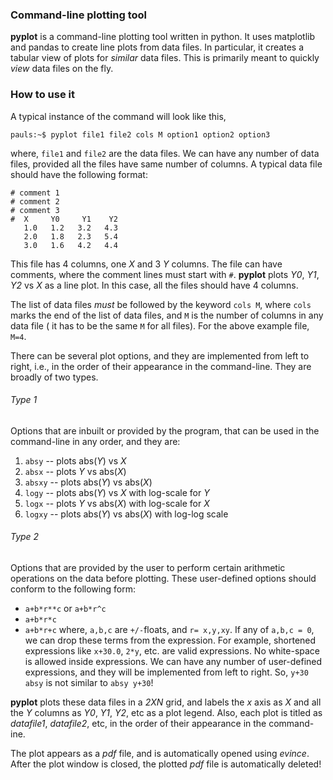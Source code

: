 ### Command-line plotting tool
**pyplot** is a command-line plotting tool written in python. It uses matplotlib and pandas to create line plots from data files. In particular, it creates a tabular view of plots for *similar* data files. This is primarily meant to quickly *view* data files on the fly.

### How to use it
A typical instance of the command will look like this,

```
pauls:~$ pyplot file1 file2 cols M option1 option2 option3
```

where, `file1` and `file2` are the data files. We can have any number of data files, provided all the files have same number of columns. A typical data file should have the following format:

```
# comment 1
# comment 2
# comment 3
#  X     Y0     Y1    Y2
   1.0   1.2   3.2   4.3
   2.0   1.8   2.3   5.4
   3.0   1.6   4.2   4.4
```

This file has 4 columns, one *X* and 3 *Y* columns. The file can have comments, where the comment lines must start with `#`. **pyplot** plots *Y0*, *Y1*, *Y2* vs *X* as a line plot. In this case, all the files should have 4 columns. 

The list of data files *must* be followed by the keyword `cols M`, where `cols` marks the end of the list of data files, and `M` is the number of columns in any data file ( it has to be the same `M` for all files). For the above example file, `M=4`.

There can be several plot options, and they are implemented from left to right, i.e., in the order of their appearance in the command-line. They are broadly of two types.

###### *Type 1*

Options that are inbuilt or provided by the program, that can be used in the command-line in any order, and they are:

1. `absy`  -- plots abs(*Y*) vs *X*
2. `absx`  -- plots *Y* vs abs(*X*)
3. `absxy` -- plots abs(*Y*) vs abs(*X*)
4. `logy`  -- plots abs(*Y*) vs *X* with log-scale for *Y*
5. `logx`  -- plots *Y* vs abs(*X*) with log-scale for *X*
6. `logxy` -- plots abs(*Y*) vs abs(*X*) with log-log scale

###### *Type 2*

Options that are provided by the user to perform certain arithmetic operations on the data before plotting. These user-defined options should conform to the following form:
* `a+b*r**c` or `a+b*r^c`
* `a+b*r*c`
* `a+b*r+c`
where, `a,b,c` are `+/-`floats, and `r= x,y,xy`. If any of `a,b,c = 0`, we can drop these terms from the expression. For example, shortened expressions like `x+30.0`, `2*y`, etc. are valid expressions. No white-space is allowed inside expressions. We can have any number of user-defined expressions, and they will be implemented from left to right. So, `y+30 absy` is not similar to `absy y+30`!

**pyplot** plots these data files in a *2XN* grid, and labels the *x* axis as *X* and all the *Y* columns as *Y0*, *Y1*, *Y2*, etc as a plot legend. Also, each plot is titled as *datafile1*, *datafile2*, etc, in the order of their appearance in the command-ine.

The plot appears as a *pdf* file, and is automatically opened using *evince*. After the plot window is closed, the plotted *pdf* file is automatically deleted! 